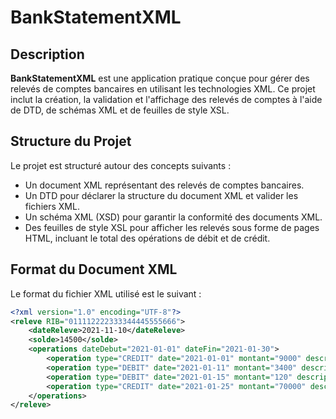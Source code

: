 # BankStatementXML

## Description
**BankStatementXML** est une application pratique conçue pour gérer des relevés de comptes bancaires en utilisant les technologies XML. Ce projet inclut la création, la validation et l'affichage des relevés de comptes à l'aide de DTD, de schémas XML et de feuilles de style XSL.

## Structure du Projet
Le projet est structuré autour des concepts suivants :
- Un document XML représentant des relevés de comptes bancaires.
- Un DTD pour déclarer la structure du document XML et valider les fichiers XML.
- Un schéma XML (XSD) pour garantir la conformité des documents XML.
- Des feuilles de style XSL pour afficher les relevés sous forme de pages HTML, incluant le total des opérations de débit et de crédit.

## Format du Document XML
Le format du fichier XML utilisé est le suivant :

```xml
<?xml version="1.0" encoding="UTF-8"?>
<releve RIB="011112222333344445555666">
    <dateReleve>2021-11-10</dateReleve>
    <solde>14500</solde>
    <operations dateDebut="2021-01-01" dateFin="2021-01-30">
        <operation type="CREDIT" date="2021-01-01" montant="9000" description="Vers Espèce"></operation>
        <operation type="DEBIT" date="2021-01-11" montant="3400" description="Chèque Guichet"></operation>
        <operation type="DEBIT" date="2021-01-15" montant="120" description="Prélèvement Assurence"></operation>
        <operation type="CREDIT" date="2021-01-25" montant="70000" description="Virement .."></operation>
    </operations>
</releve>
